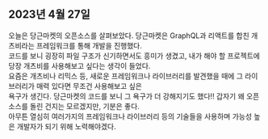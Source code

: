 ## **2023년 4월 27일**

오늘은 당근마켓의 오픈소스를 살펴보았다. 당근마켓은 GraphQL과 리액트를 합친 개츠비라는 프레임워크를 통해 개발을 진행했다.  
코드를 보니 굉장히 파일 구조가 신기하면서도 흥미가 생겼고, 내가 해야 할 프로젝트에 당장 개츠비를 사용해보고 싶다는 생각이 들었다.  
요즘은 개츠비나 리믹스 등, 새로운 프레임워크나 라이브러리를 발견했을 때에 그 라이브러리가 매력 있다면 무조건 사용해보고 싶은  
욕구가 생긴다. 당근마켓의 코드를 보니 그 욕구가 더 강해지기도 했다!! 갑자기 왜 오픈소스를 돌린 건지는 모르겠지만, 기분은 좋다.  
아무튼 열심히 여러가지의 프레임워크나 라이브러리 등의 기술들을 사용하며 가능성 높은 개발자가 되기 위해 노력해야겠다.
